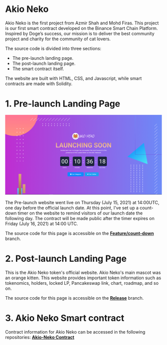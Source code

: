 # Akio Neko

Akio Neko  is the first project from Azmir Shah and Mohd Firas. This project is our first smart contract developed on the Binance Smart Chain Platform. Inspired by Doge’s success, our mission is to deliver the best community project and charity for the community of cat lovers.

The source code is divided into three sections:
* The pre-launch landing page.
* The post-launch landing page.
* The smart contract itself.

The website are built with HTML, CSS, and Javascript, while smart contracts are made with Solidity. 

# 1. Pre-launch Landing Page

![Screenshot](images/count-down.PNG)

The Pre-launch website went live on Thursday (July 15, 2021) at 14:00UTC, one day before the official launch date. At this point, I've set up a count-down timer on the website to remind visitors of our launch date the following day. The contract will be made public after the timer expires on Friday (July 16, 2021) at 14:00 UTC.

The source code for this page is accessible on the **[Feature/count-down](https://github.com/azmirshah1/akioNeko/tree/feature/count-down)** branch.

# 2. Post-launch Landing Page

This is the Akio Neko token's official website. Akio Neko's main mascot was an orange kitten. This website provides important token information such as tokenomics, holders, locked LP, Pancakeswap link, chart, roadmap, and so on.

The source code for this page is accessible on the **[Release](https://github.com/azmirshah1/akioNeko/tree/release)** branch.

# 3. Akio Neko Smart contract

Contract information for Akio Neko can be accessed in the following repositories: **[Akio-Neko Contract](https://github.com/azmirshah1/AkioNeko-contract)** 
